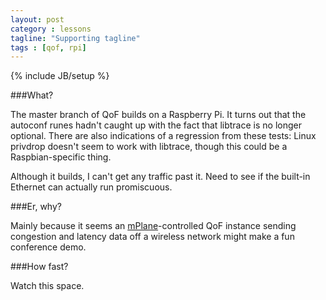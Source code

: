 ```yaml
---
layout: post
category : lessons
tagline: "Supporting tagline"
tags : [qof, rpi]
---
```

{% include JB/setup %}

###What?

The master branch of QoF builds on a Raspberry Pi. It turns out that the autoconf runes hadn't caught up with the fact that libtrace is no longer optional. There are also indications of a regression from these tests: Linux privdrop doesn't seem to work with libtrace, though this could be a Raspbian-specific thing.

Although it builds, I can't get any traffic past it. Need to see if the built-in Ethernet can actually run promiscuous.

###Er, why?

Mainly because it seems an [mPlane](http://www.ict-mplane.eu)-controlled QoF instance sending congestion and latency data off a wireless network might make a fun conference demo. 

###How fast?

Watch this space.